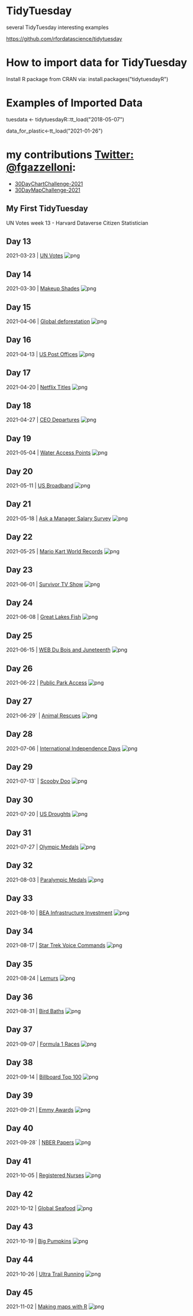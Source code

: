 # TidyTuesday
several TidyTuesday interesting examples

https://github.com/rfordatascience/tidytuesday


# How to import data for TidyTuesday
Install R package from CRAN via: install.packages("tidytuesdayR")

# Examples of Imported Data 

tuesdata <- tidytuesdayR::tt_load("2018-05-07") 

data_for_plastic<-tt_load("2021-01-26")

# my contributions [Twitter: @fgazzelloni](https://twitter.com/fgazzelloni):

- [30DayChartChallenge-2021](https://github.com/Fgazzelloni/rstats-chart-challenge-2021)
- [30DayMapChallenge-2021](https://github.com/Fgazzelloni/30DayMapChallenge)


## My First TidyTuesday
UN Votes week 13 - Harvard Dataverse	Citizen Statistician


## Day 13 

2021-03-23 | [UN Votes](https://github.com/rfordatascience/tidytuesday/blob/master/data/2021/2021-03-23/readme.md) 
![png](/w13/UN_votes_W13.png) 

## Day 14 

2021-03-30 | [Makeup Shades](https://github.com/rfordatascience/tidytuesday/blob/master/data/2021/2021-03-30/readme.md) 
![png](/w14/The_Pudding_plot_w14.png) 

## Day 15 
2021-04-06 | [Global deforestation](https://github.com/rfordatascience/tidytuesday/blob/master/data/2021/2021-04-06/readme.md) 
![png](/w15/tidytuesday_slope.png) 

## Day 16 
2021-04-13 | [US Post Offices](https://github.com/rfordatascience/tidytuesday/blob/master/data/2021/2021-04-13/readme.md) 
![png](/w16/US_Post_office_space.png) 

## Day 17 
2021-04-20 | [Netflix Titles](https://github.com/rfordatascience/tidytuesday/blob/master/data/2021/2021-04-20/readme.md) 
![png](/w17/tidytuesday_NETFLIX.png) 

## Day 18 
2021-04-27 | [CEO Departures](https://github.com/rfordatascience/tidytuesday/blob/master/data/2021/2021-04-27/readme.md) 
![png](/w18/tidytuesday_Departures.png)

## Day 19 
2021-05-04 | [Water Access Points](https://github.com/rfordatascience/tidytuesday/blob/master/data/2021/2021-05-04/readme.md) 
![png](/w19/tidytuesday_Water.png) 

## Day 20 
2021-05-11 | [US Broadband](https://github.com/rfordatascience/tidytuesday/blob/master/data/2021/2021-05-11/readme.md) 
![png](/w20/alaska_map.png)

## Day 21 
2021-05-18 | [Ask a Manager Salary Survey](https://github.com/rfordatascience/tidytuesday/blob/master/data/2021/2021-05-18/readme.md) 
![png](/w21/tidytuesday_Ask_a_manager_survey.png)

## Day 22 
2021-05-25 | [Mario Kart World Records](https://github.com/rfordatascience/tidytuesday/blob/master/data/2021/2021-05-25/readme.md) 
![png](/w22/w22_supermario.png)

## Day 23 
2021-06-01 | [Survivor TV Show](https://github.com/rfordatascience/tidytuesday/blob/master/data/2021/2021-06-01/readme.md) 
![png](/w23/w23_survivor.png)

## Day 24 
2021-06-08 | [Great Lakes Fish](https://github.com/rfordatascience/tidytuesday/blob/master/data/2021/2021-06-08/readme.md) 
![png](/w24/w24_fisheries.png)

## Day 25 
2021-06-15 | [WEB Du Bois and Juneteenth](https://github.com/rfordatascience/tidytuesday/blob/master/data/2021/2021-06-15/readme.md) 
![png](/w25/w25_tweets.png)

## Day 26 
2021-06-22 | [Public Park Access](https://github.com/rfordatascience/tidytuesday/blob/master/data/2021/2021-06-122/readme.md) 
![png](/w26/w26_parks.png)

## Day 27 
2021-06-29` | [Animal Rescues](https://github.com/rfordatascience/tidytuesday/blob/master/data/2021/2021-06-29/readme.md) 
![png](/w27/w27_animals.png)

## Day 28 
2021-07-06 | [International Independence Days](https://github.com/rfordatascience/tidytuesday/blob/master/data/2021/2021-07-06/readme.md) 
![png](/w28/w28_independence_days.png)

## Day 29 
2021-07-13` | [Scooby Doo](https://github.com/rfordatascience/tidytuesday/blob/master/data/2021/2021-07-13/readme.md) 
![png](/w29/w29_scoobydoo.png)

## Day 30 
2021-07-20 | [US Droughts](https://github.com/rfordatascience/tidytuesday/blob/master/data/2021/2021-07-20/readme.md) 
![png](/w30/w30_drought.png)

## Day 31 
2021-07-27 | [Olympic Medals](https://github.com/rfordatascience/tidytuesday/blob/master/data/2021/2021-07-27/readme.md) 
![png](/w31/w31_olympics.png)

## Day 32 
2021-08-03 | [Paralympic Medals](https://github.com/rfordatascience/tidytuesday/blob/master/data/2021/2021-08-03/readme.md) 
![png](/w32/w32_paralympic.png)

## Day 33 
2021-08-10 | [BEA Infrastructure Investment](https://github.com/rfordatascience/tidytuesday/blob/master/data/2021/2021-08-10/readme.md) 
![png](/w33/w33_bea2.png)

## Day 34 
2021-08-17 | [Star Trek Voice Commands](https://github.com/rfordatascience/tidytuesday/blob/master/data/2021/2021-08-17/readme.md) 
![png](/w34/w34_star_trek.png)

## Day 35 
2021-08-24 | [Lemurs](https://github.com/rfordatascience/tidytuesday/blob/master/data/2021/2021-08-24/readme.md) 
![png](/w35/w35_lemurs.png)

## Day 36 
2021-08-31 | [Bird Baths](https://github.com/rfordatascience/tidytuesday/blob/master/data/2021/2021-08-31/readme.md) 
![png](/w36/w36_bird_baths.png)

## Day 37 
2021-09-07 | [Formula 1 Races](https://github.com/rfordatascience/tidytuesday/blob/master/data/2021/2021-09-07/readme.md) 
![png](/w37/w37_formula1.png)

## Day 38 
2021-09-14 | [Billboard Top 100](dhttps://github.com/rfordatascience/tidytuesday/blob/master/data/2021/2021-09-14/readme.md) 
![png](/w38/w38_billboard.png)

## Day 39 
2021-09-21 | [Emmy Awards](https://github.com/rfordatascience/tidytuesday/blob/master/data/2021/2021-09-21/readme.md) 
![png](/w39/w39_nominees.png)

## Day 40 
2021-09-28` | [NBER Papers](https://github.com/rfordatascience/tidytuesday/blob/master/data/2021/2021-09-28/readme.md) 
![png](/w40/w40_ep.png)

## Day 41 
2021-10-05 | [Registered Nurses](https://github.com/rfordatascience/tidytuesday/blob/master/data/2021/2021-10-05/readme.md) 
![png](/w41/w41_nurses.png)

## Day 42 
2021-10-12 | [Global Seafood](https://github.com/rfordatascience/tidytuesday/blob/master/data/2021/2021-10-12/readme.md) 
![png](/w42/w42_seafood.png)

## Day 43 
2021-10-19 | [Big Pumpkins](https://github.com/rfordatascience/tidytuesday/blob/master/data/2021/2021-10-19/readme.md) 
![png](w43/pumpkins.png)

## Day 44 
2021-10-26 | [Ultra Trail Running](https://github.com/rfordatascience/tidytuesday/blob/master/data/2021/2021-10-26/readme.md) 
![png](w44/w44_flagrunners.png)

## Day 45 
2021-11-02 | [Making maps with R](https://github.com/rfordatascience/tidytuesday/blob/master/data/2021/2021-11-02/readme.md) 
![png](w45/green.png)








